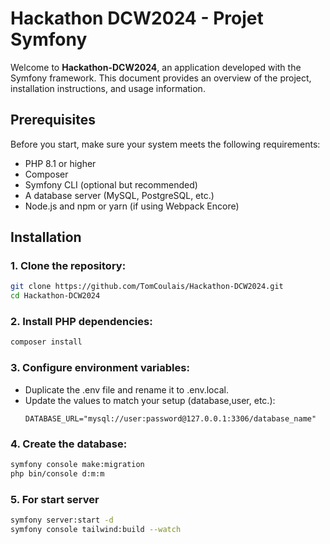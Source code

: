 #  Hackathon DCW2024 - Projet Symfony

Welcome to **Hackathon-DCW2024**, an application developed with the Symfony framework. This document provides an overview of the project, installation instructions, and usage information.

## Prerequisites

Before you start, make sure your system meets the following requirements:

- PHP 8.1 or higher
- Composer
- Symfony CLI (optional but recommended)
- A database server (MySQL, PostgreSQL, etc.)
- Node.js and npm or yarn (if using Webpack Encore)

## Installation

### **1. Clone the repository:**

   ```bash
   git clone https://github.com/TomCoulais/Hackathon-DCW2024.git
   cd Hackathon-DCW2024
   ```
### **2. Install PHP dependencies**:
  ```bash
  composer install
  ```
### **3. Configure environment variables:**
- Duplicate the .env file and rename it to .env.local.
- Update the values to match your setup (database,user, etc.):
  ```.env
  DATABASE_URL="mysql://user:password@127.0.0.1:3306/database_name"
  ```
### **4. Create the database:**
  ```bash
  symfony console make:migration
  php bin/console d:m:m
  ```

### **5. For start server**
  ```bash
  symfony server:start -d
  symfony console tailwind:build --watch 
  ```
